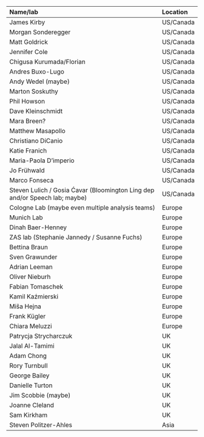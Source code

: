 | Name/lab    | Location |
| :---------- | :------- |
| James Kirby | US/Canada |
| Morgan Sonderegger | US/Canada |
| Matt Goldrick | US/Canada |
| Jennifer Cole | US/Canada |
| Chigusa Kurumada/Florian | US/Canada |
| Andres Buxo-Lugo | US/Canada |
| Andy Wedel (maybe) | US/Canada |
| Marton Soskuthy | US/Canada |
| Phil Howson | US/Canada |
| Dave Kleinschmidt | US/Canada |
| Mara Breen? | US/Canada |
| Matthew Masapollo | US/Canada |
| Christiano DiCanio | US/Canada |
| Katie Franich | US/Canada |
| Maria-Paola D’imperio | US/Canada |
| Jo Frühwald | US/Canada |
| Marco Fonseca | US/Canada |
| Steven Lulich / Gosia Ćavar (Bloomington Ling dep and/or Speech lab; maybe) | US/Canada |
| Cologne Lab (maybe even multiple analysis teams) | Europe |
| Munich Lab | Europe |
| Dinah Baer-Henney | Europe |
| ZAS lab (Stephanie Jannedy / Susanne Fuchs) | Europe |
| Bettina Braun | Europe |
| Sven Grawunder | Europe |
| Adrian Leeman | Europe |
| Oliver Nieburh | Europe |
| Fabian Tomaschek | Europe |
| Kamil Kaźmierski | Europe |
| Miša Hejna | Europe |
| Frank Kügler | Europe |
| Chiara Meluzzi | Europe |
|  Patrycja Strycharczuk  | UK |
| Jalal Al-Tamimi | UK |
| Adam Chong | UK |
| Rory Turnbull | UK |
| George Bailey | UK |
| Danielle Turton | UK |
| Jim Scobbie (maybe) | UK |
| Joanne Cleland | UK |
| Sam Kirkham | UK |
| Steven Politzer-Ahles | Asia |
